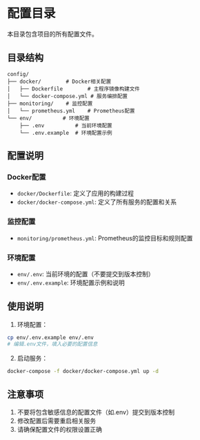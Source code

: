 # 配置目录

本目录包含项目的所有配置文件。

## 目录结构

```
config/
├── docker/        # Docker相关配置
│   ├── Dockerfile        # 主程序镜像构建文件
│   └── docker-compose.yml # 服务编排配置
├── monitoring/    # 监控配置
│   └── prometheus.yml    # Prometheus配置
└── env/          # 环境配置
    ├── .env          # 当前环境配置
    └── .env.example  # 环境配置示例
```

## 配置说明

### Docker配置
- `docker/Dockerfile`: 定义了应用的构建过程
- `docker/docker-compose.yml`: 定义了所有服务的配置和关系

### 监控配置
- `monitoring/prometheus.yml`: Prometheus的监控目标和规则配置

### 环境配置
- `env/.env`: 当前环境的配置（不要提交到版本控制）
- `env/.env.example`: 环境配置示例和说明

## 使用说明

1. 环境配置：
```bash
cp env/.env.example env/.env
# 编辑.env文件，填入必要的配置信息
```

2. 启动服务：
```bash
docker-compose -f docker/docker-compose.yml up -d
```

## 注意事项

1. 不要将包含敏感信息的配置文件（如.env）提交到版本控制
2. 修改配置后需要重启相关服务
3. 请确保配置文件的权限设置正确 